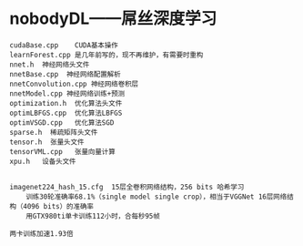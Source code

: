 # nobodyDL——屌丝深度学习
    cudaBase.cpp    CUDA基本操作
    learnForest.cpp 是几年前写的，现不再维护，有需要时重构
    nnet.h  神经网络头文件
    nnetBase.cpp  神经网络配置解析
    nnetConvolution.cpp 神经网络卷积层
    nnetModel.cpp 神经网络训练+预测
    optimization.h  优化算法头文件
    optimLBFGS.cpp  优化算法LBFGS
    optimVSGD.cpp   优化算法SGD
    sparse.h  稀疏矩阵头文件
    tensor.h  张量头文件
    tensorVML.cpp   张量向量计算
    xpu.h   设备头文件
    
    
    imagenet224_hash_15.cfg  15层全卷积网络结构，256 bits 哈希学习
        训练30轮准确率68.1%（single model single crop），相当于VGGNet 16层网络结构（4096 bits）的准确率
        用GTX980ti单卡训练112小时，合每秒95帧
        
    两卡训练加速1.93倍
